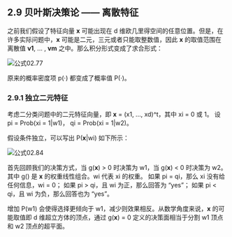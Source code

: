 ## 2.9 贝叶斯决策论 —— 离散特征

之前我们假设了特征向量 **x** 可能出现在 d 维欧几里得空间的任意位置。但是，在许多实际问题中，**x** 可能是二元，三元或者只能取整数值，因此 **x** 的取值范围在离散值 **v1**, ... , **vm** 之中。那么积分形式变成了求合形式：

![公式02.77](https://yg-1255660153.cos.ap-chengdu.myqcloud.com/PatternClassification/E02.77.jpg)

原来的概率密度项 p(·) 都变成了概率值 P(·)。

### 2.9.1 独立二元特征

考虑二分类问题中的二元特征向量，即 **x** = (x1, ..., xd)^t，其中 xi = 0 或 1。
设
pi = Prob(xi = 1|w1)，
qi = Prob(xi = 1|w2)。

假设条件独立，可以写出 P(**x**|wi) 如下所示：

![公式02.84](https://yg-1255660153.cos.ap-chengdu.myqcloud.com/PatternClassification/E02.84.jpg)

首先回顾我们的决策方式，当 g(**x**) > 0 时决策为 w1，当 g(**x**) < 0 时决策为 w2。其中 g() 是 **x** 的权重线性组合。wi 代表 xi 的权重。
如果 pi = qi，那么 xi 没有给任何信息，wi = 0；
如果 pi > qi，且 wi 为正，那么回答为 “yes”；
如果 pi < qi，且 wi 为负，那么回答也为 “yes”。

增加 P(w1) 会使得选择更倾向于 w1，减少则效果相反。从数学角度来说，**x** 的可能取值即 d 维超立方体的顶点，通过 g(**x**) = 0 定义的决策面相当于分割 w1 顶点和 w2 顶点的超平面。
